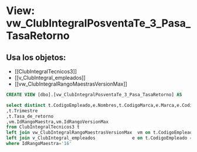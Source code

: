 # View: vw_ClubIntegralPosventaTe_3_Pasa_TasaRetorno

## Usa los objetos:
- [[ClubIntegralTecnicos3]]
- [[v_ClubIntegral_empleados]]
- [[vw_ClubIntegralRangoMaestrasVersionMax]]

```sql
CREATE VIEW [dbo].[vw_ClubIntegralPosventaTe_3_Pasa_TasaRetorno] AS

select distinct t.CodigoEmpleado,e.Nombres,t.CodigoMarca,e.Marca,e.CodigoMarcaGrupo,e.MarcaGrupo,t.Ano
,t.Trimestre
,t.Tasa_de_retorno
,vm.IdRangoMaestra,vm.IdRangoVersionMax
from ClubIntegralTecnicos3 t
left join vw_ClubIntegralRangoMaestrasVersionMax  vm on t.CodigoEmpleado = vm.CodigoEmpleado
left join v_ClubIntegral_empleados				e on t.CodigoEmpleado = e.CodigoEmpleado 
where IdRangoMaestra='16'

```
